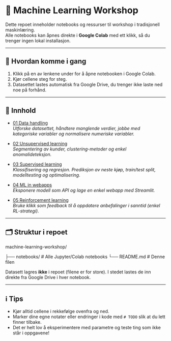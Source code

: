 # 📘 Machine Learning Workshop

Dette repoet inneholder notebooks og ressurser til workshop i tradisjonell maskinlæring.  
Alle notebooks kan åpnes direkte i **Google Colab** med ett klikk, så du trenger ingen lokal installasjon.  

---

## 🚀 Hvordan komme i gang
1. Klikk på en av lenkene under for å åpne notebooken i Google Colab.  
2. Kjør cellene steg for steg.  
3. Datasettet lastes automatisk fra Google Drive, du trenger ikke laste ned noe på forhånd.  

---

## 📂 Innhold
- [01 Data handling](https://colab.research.google.com/github/wakristensen/machine-learning-workshop/blob/main/notebooks/01_data_handling.ipynb)  
  *Utforske datasettet, håndtere manglende verdier, jobbe med kategoriske variabler og normalisere numeriske variabler.*  

- [02 Unsupervised learning](https://colab.research.google.com/github/wakristensen/machine-learning-workshop/blob/main/notebooks/02_unsupervised.ipynb)  
  *Segmentering av kunder, clustering-metoder og enkel anomalideteksjon.*  

- [03 Supervised learning](https://colab.research.google.com/github/wakristensen/machine-learning-workshop/blob/main/notebooks/03_supervised.ipynb)  
  *Klassifisering og regresjon. Prediksjon av neste kjøp, train/test split, modelltesting og optimalisering.*  

- [04 ML in webapps](https://colab.research.google.com/github/wakristensen/machine-learning-workshop/blob/main/notebooks/04_webapp.ipynb)  
  *Eksponere modell som API og lage en enkel webapp med Streamlit.*  

- [05 Reinforcement learning](https://colab.research.google.com/github/wakristensen/machine-learning-workshop/blob/main/notebooks/05_reinforcement.ipynb)  
  *Bruke klikk som feedback til å oppdatere anbefalinger i sanntid (enkel RL-strategi).*  

---

## 🗂 Struktur i repoet
machine-learning-workshop/

├── notebooks/   # Alle Jupyter/Colab notebooks
└── README.md    # Denne filen

Datasett lagres **ikke** i repoet (filene er for store). I stedet lastes de inn direkte fra Google Drive i hver notebook.  

---

## ℹ️ Tips
- Kjør alltid cellene i rekkefølge ovenfra og ned.  
- Marker dine egne notater eller endringer i kode med `# TODO` slik at du lett finner tilbake.  
- Det er helt lov å eksperimentere med parametre og teste ting som ikke står i oppgavene!  
